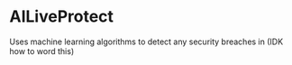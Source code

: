 # AILiveProtect
Uses machine learning algorithms to detect any security breaches in (IDK how to word this)
